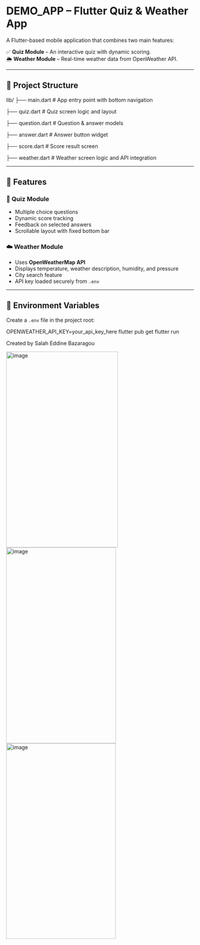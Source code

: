 # DEMO_APP – Flutter Quiz & Weather App

A Flutter-based mobile application that combines two main features:

✅ **Quiz Module** – An interactive quiz with dynamic scoring.  
🌦 **Weather Module** – Real-time weather data from OpenWeather API.

---

## 📂 Project Structure
lib/
├── main.dart # App entry point with bottom navigation

├── quiz.dart # Quiz screen logic and layout

├── question.dart # Question & answer models

├── answer.dart # Answer button widget

├── score.dart # Score result screen

├── weather.dart # Weather screen logic and API integration

---

## 🚀 Features

### 🎯 Quiz Module
- Multiple choice questions
- Dynamic score tracking
- Feedback on selected answers
- Scrollable layout with fixed bottom bar

### ☁️ Weather Module
- Uses **OpenWeatherMap API**
- Displays temperature, weather description, humidity, and pressure
- City search feature
- API key loaded securely from `.env`

---

## 🔑 Environment Variables

Create a `.env` file in the project root:

OPENWEATHER_API_KEY=your_api_key_here
flutter pub get
flutter run

Created by Salah Eddine Bazaragou


<img width="300" height="525" alt="image" src="https://github.com/user-attachments/assets/0042d116-dcb4-4539-b924-e977eb624c33" />
<img width="295" height="525" alt="image" src="https://github.com/user-attachments/assets/5de54ab0-f3b7-4bed-bbba-f657c3ed6f16" />
<img width="294" height="524" alt="image" src="https://github.com/user-attachments/assets/6e3bd75d-48a7-4809-b4ac-270d2110451c" />



